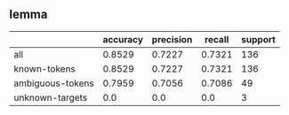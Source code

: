 
## lemma

|                  | accuracy | precision | recall | support |
|------------------|----------|-----------|--------|---------|
| all              | 0.8529   | 0.7227    | 0.7321 | 136     |
| known-tokens     | 0.8529   | 0.7227    | 0.7321 | 136     |
| ambiguous-tokens | 0.7959   | 0.7056    | 0.7086 | 49      |
| unknown-targets  | 0.0      | 0.0       | 0.0    | 3       |

